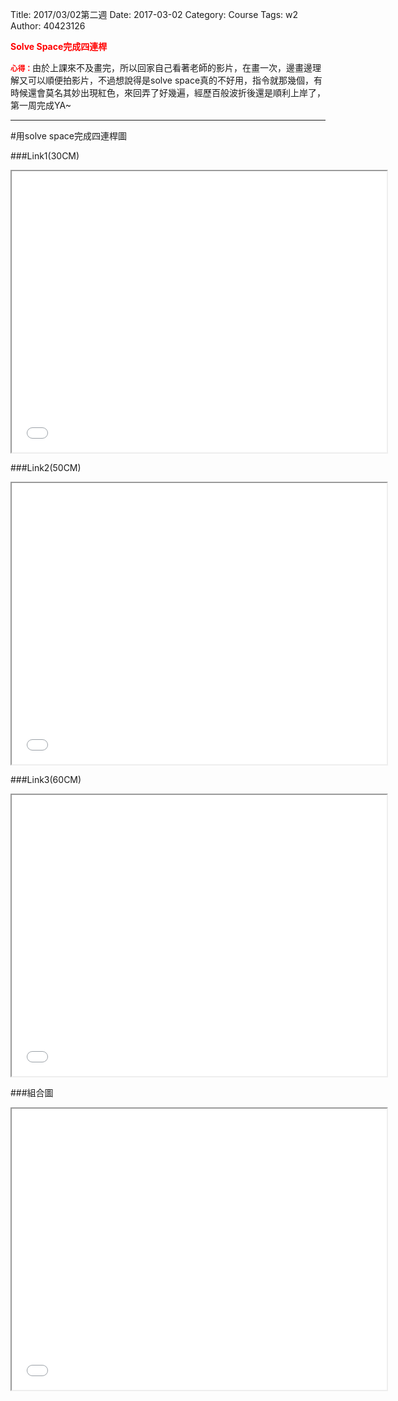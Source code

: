 Title: 2017/03/02第二週
Date: 2017-03-02
Category: Course
Tags: w2
Author: 40423126

<b><font color="red">Solve Space完成四連桿</font></b>

<!-- PELICAN_END_SUMMARY -->
<small><b><font color="#FF0000">心得：</font></b></small>由於上課來不及畫完，所以回家自己看著老師的影片，在畫一次，邊畫邊理解又可以順便拍影片，不過想說得是solve space真的不好用，指令就那幾個，有時候還會莫名其妙出現紅色，來回弄了好幾遍，經歷百般波折後還是順利上岸了，第一周完成YA~

<hr/>

#用solve space完成四連桿圖

###Link1(30CM)
<iframe src="./../picture/w2_link30.html" width="600" height="450"></iframe>

###Link2(50CM)
<iframe src="./../picture/w2_link50.html" width="600" height="450"></iframe>

###Link3(60CM)
<iframe src="./../picture/w2_link60.html" width="600" height="450"></iframe>

###組合圖
<iframe src="./../picture/fourbar_move.html" width="600" height="450"></iframe>






